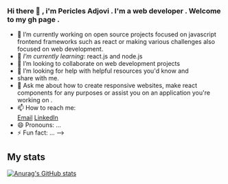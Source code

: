 ### Hi there 👋 , i'm Pericles Adjovi . I'm a web developer . Welcome to my gh page .<br> 

- 🔭 I’m currently working on open source projects focused 
on javascript frontend frameworks such as react or making 
various challenges also focused on web development. <br>
- 🌱 *I’m currently learning*: react.js and node.js <br>
- 👯 I’m looking to collaborate on web development projects <br>
- 🤔 I’m looking for help with helpful resources you'd know and 
- share with me. 
- 💬 Ask me about how to create responsive websites,
make react components for any purposes or assist you
on an application you're working on . <br>
- 📫 How to reach me: <br>
[Email](periclesadjovi@gmail.com)
[LinkedIn](https://www.linkedin.com/in/p%C3%A9ricl%C3%A8s-adjovi-11ab221a7)
- 😄 Pronouns: ...
- ⚡ Fun fact: ...
-->

## My stats
[![Anurag's GitHub stats](https://github-readme-stats.vercel.app/api?username=Pericles001)](https://github.com/anuraghazra/github-readme-stats)
